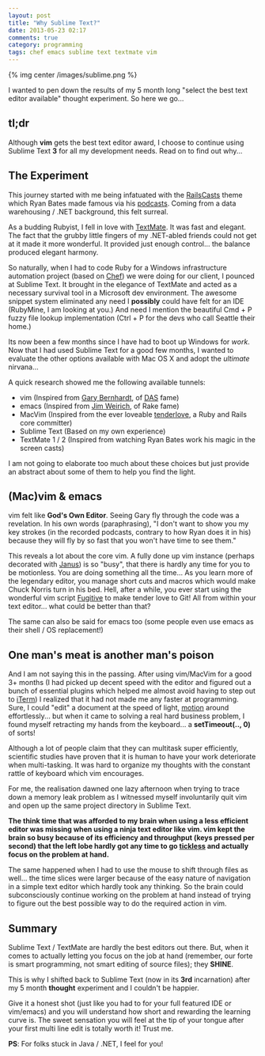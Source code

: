 ```yaml
---
layout: post
title: "Why Sublime Text?"
date: 2013-05-23 02:17
comments: true
category: programming
tags: chef emacs sublime text textmate vim
---
```


{% img center /images/sublime.png %}

I wanted to pen down the results of my 5 month long "select the best text editor available" thought experiment. So here we go...

tl;dr
-----

Although **vim** gets the best text editor award, I choose to continue using Sublime Text **3** for all my development needs. Read on to find out why...

The Experiment
--------------

This journey started with me being infatuated with the [RailsCasts](http://railscasts.com/about) theme which Ryan Bates made famous via his [podcasts](http://railscasts.com/). Coming from a data warehousing / .NET background, this felt surreal.

As a budding Rubyist, I fell in love with [TextMate](http://macromates.com/). It was fast and elegant. The fact that the grubby little fingers of my .NET-abled friends could not get at it made it more wonderful. It provided just enough control... the balance produced elegant harmony.

So naturally, when I had to code Ruby for a Windows infrastructure automation project (based on [Chef](http://www.opscode.com/chef/)) we were doing for our client, I pounced at Sublime Text. It brought in the elegance of TextMate and acted as a necessary survival tool in a Microsoft dev environment. The awesome snippet system eliminated any need I **possibly** could have felt for an IDE (RubyMine, I am looking at you.) And need I mention the beautiful Cmd + P fuzzy file lookup implementation (Ctrl + P for the devs who call Seattle their home.)

Its now been a few months since I have had to boot up Windows for *work*. Now that I had used Sublime Text for a good few months, I wanted to evaluate the other options available with Mac OS X and adopt the _ultimate_ nirvana...

A quick research showed me the following available tunnels:

* vim (Inspired from [Gary Bernhardt](http://blog.extracheese.org/), of [DAS](https://www.destroyallsoftware.com/) fame)
* emacs (Inspired from [Jim Weirich](http://onestepback.org/), of Rake fame)
* MacVim (Inspired from the ever loveable [tenderlove](http://tenderlovemaking.com/), a Ruby and Rails core committer)
* Sublime Text (Based on my own experience)
* TextMate 1 / 2 (Inspired from watching Ryan Bates work his magic in the screen casts)

I am not going to elaborate too much about these choices but just provide an abstract about some of them to help you find the light.

(Mac)vim & emacs
----------------

vim felt like **God's Own Editor**. Seeing Gary fly through the code was a revelation. In his own words (paraphrasing), "I don't want to show you my key strokes (in the recorded podcasts, contrary to how Ryan does it in his) because they will fly by so fast that you won't have time to see them."

This reveals a lot about the core vim. A fully done up vim instance (perhaps decorated with [Janus](https://github.com/carlhuda/janus)) is so "busy", that there is hardly any time for you to be motionless. You are doing something all the time... As you learn more of the legendary editor, you manage short cuts and macros which would make Chuck Norris turn in his bed. Hell, after a while, you ever start using the wonderful vim script [Fugitive](https://github.com/tpope/vim-fugitive) to make tender love to Git! All from within your text editor... what could be better than that?

The same can also be said for emacs too (some people even use emacs as their shell / OS replacement!)

One man's meat is another man's poison
--------------------------------------

And I am not saying this in the passing. After using vim/MacVim for a good 3+ months (I had picked up decent speed with the editor and figured out a bunch of essential plugins which helped me almost avoid having to step out to [iTerm](http://www.iterm2.com/)) I realized that it had not made me any faster at programming. Sure, I could "edit" a document at the speed of light, [motion](https://github.com/Lokaltog/vim-easymotion) around effortlessly... but when it came to solving a real hard business problem, I found myself retracting my hands from the keyboard... a **setTimeout(.., 0)** of sorts!

Although a lot of people claim that they can multitask super efficiently, scientific studies have proven that it is human to have your work deteriorate when multi-tasking. It was hard to organize my thoughts with the constant rattle of keyboard which vim encourages.

For me, the realisation dawned one lazy afternoon when trying to trace down a memory leak problem as I witnessed myself involuntarily quit vim and open up the same project directory in Sublime Text.

**The think time that was afforded to my brain when using a less efficient editor was missing when using a ninja text editor like vim. vim kept the brain so busy because of its efficiency and throughput (keys pressed per second) that the left lobe hardly got any time to go [tickless](http://lwn.net/Articles/549580/) and actually focus on the problem at hand.**

The same happened when I had to use the mouse to shift through files as well... the time slices were larger because of the easy nature of navigation in a simple text editor which hardly took any thinking. So the brain could subconsciously continue working on the problem at hand instead of trying to figure out the best possible way to do the required action in vim.

Summary
-------

Sublime Text / TextMate are hardly the best editors out there. But, when it comes to actually letting you focus on the job at hand (remember, our forte is smart programming, not smart editing of source files); they **SHINE**.

This is why I shifted back to Sublime Text (now in its **3rd** incarnation) after my 5 month **thought** experiment and I couldn't be happier.

Give it a honest shot (just like you had to for your full featured IDE or vim/emacs) and you will understand how short and rewarding the learning curve is. The sweet sensation you will feel at the tip of your tongue after your first multi line edit is totally worth it! Trust me.

**PS**: For folks stuck in Java / .NET, I feel for you!
